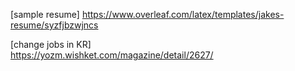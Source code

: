 [sample resume]
  https://www.overleaf.com/latex/templates/jakes-resume/syzfjbzwjncs

[change jobs in KR]  
https://yozm.wishket.com/magazine/detail/2627/
